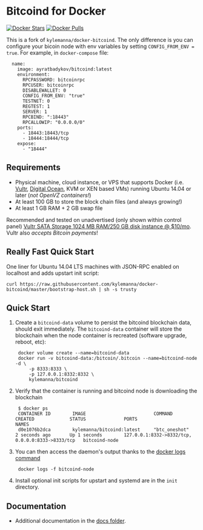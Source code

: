 Bitcoind for Docker
===================

[![Docker Stars](https://img.shields.io/docker/stars/kylemanna/bitcoind.svg)](https://hub.docker.com/r/ayratbadykov/bitcoind/)
[![Docker Pulls](https://img.shields.io/docker/pulls/kylemanna/bitcoind.svg)](https://hub.docker.com/r/ayratbadykov/bitcoind/)

This is a fork of `kylemanna/docker-bitcoind`. The only difference is you can configure your bicoin node with env variables by setting `CONFIG_FROM_ENV = true`. For example, in `docker-compose` file:

```
  name:
    image: ayratbadykov/bitcoind:latest
    environment:
      RPCPASSWORD: bitcoinrpc
      RPCUSER: bitcoinrpc
      DISABLEWALLET: 0
      CONFIG_FROM_ENV: "true"
      TESTNET: 0
      REGTEST: 1
      SERVER: 1
      RPCBIND: ":18443"
      RPCALLOWIP: "0.0.0.0/0"
    ports:
      - 18443:18443/tcp
      - 18444:18444/tcp
    expose:
      - "18444"
```


Requirements
------------

* Physical machine, cloud instance, or VPS that supports Docker (i.e. [Vultr](http://bit.ly/1HngXg0), [Digital Ocean](http://bit.ly/18AykdD), KVM or XEN based VMs) running Ubuntu 14.04 or later (*not OpenVZ containers!*)
* At least 100 GB to store the block chain files (and always growing!)
* At least 1 GB RAM + 2 GB swap file

Recommended and tested on unadvertised (only shown within control panel) [Vultr SATA Storage 1024 MB RAM/250 GB disk instance @ $10/mo](http://bit.ly/vultrbitcoind).  Vultr also *accepts Bitcoin payments*!


Really Fast Quick Start
-----------------------

One liner for Ubuntu 14.04 LTS machines with JSON-RPC enabled on localhost and adds upstart init script:

    curl https://raw.githubusercontent.com/kylemanna/docker-bitcoind/master/bootstrap-host.sh | sh -s trusty


Quick Start
-----------

1. Create a `bitcoind-data` volume to persist the bitcoind blockchain data, should exit immediately.  The `bitcoind-data` container will store the blockchain when the node container is recreated (software upgrade, reboot, etc):

        docker volume create --name=bitcoind-data
        docker run -v bitcoind-data:/bitcoin/.bitcoin --name=bitcoind-node -d \
            -p 8333:8333 \
            -p 127.0.0.1:8332:8332 \
            kylemanna/bitcoind

2. Verify that the container is running and bitcoind node is downloading the blockchain

        $ docker ps
        CONTAINER ID        IMAGE                         COMMAND             CREATED             STATUS              PORTS                                              NAMES
        d0e1076b2dca        kylemanna/bitcoind:latest     "btc_oneshot"       2 seconds ago       Up 1 seconds        127.0.0.1:8332->8332/tcp, 0.0.0.0:8333->8333/tcp   bitcoind-node

3. You can then access the daemon's output thanks to the [docker logs command]( https://docs.docker.com/reference/commandline/cli/#logs)

        docker logs -f bitcoind-node

4. Install optional init scripts for upstart and systemd are in the `init` directory.


Documentation
-------------

* Additional documentation in the [docs folder](docs).
